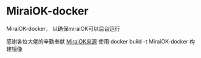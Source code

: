 # MiraiOK-docker
MiraiOK-docker， 以确保miraiOK可以后台运行

感谢各位大佬的辛勤奉献
[MiraiOK来源](https://github.com/LXY1226/MiraiOK)
使用 docker build -t MiraiOK-docker 构建镜像
